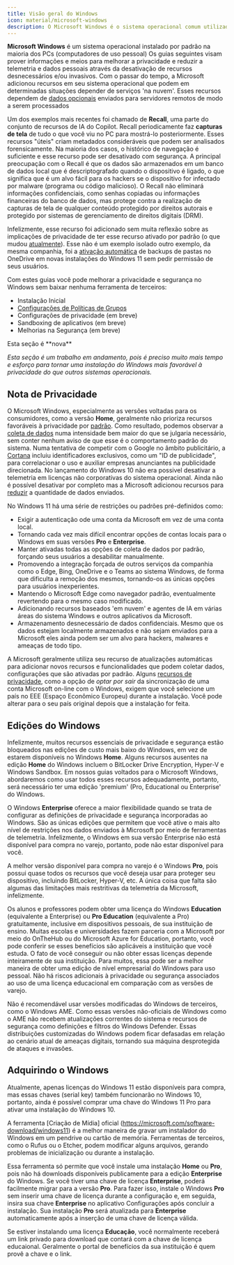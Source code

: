 ```yaml
---
title: Visão geral do Windows
icon: material/microsoft-windows
description: O Microsoft Windows é o sistema operacional comum utilizado pela maioria dos desktops e é considerado extremamente <0>nocivo</0> à privacidade em sua configuração original. Nosso guia cobre informações relacionadas a procedimentos que melhoram a privacidade de seu computador sem a necessidade de trocar seu sistema operacional.
---
```


**Microsoft Windows** é um sistema operacional instalado por padrão na maioria dos PCs (computadores de uso pessoal) Os guias seguintes visam prover informações e meios para melhorar a privacidade e reduzir a telemetria e dados pessoais através da desativação de recursos desnecessários e/ou invasivos. Com o passar do tempo, a Microsoft adicionou recursos em seu sistema operacional que podem em determinadas situações depender de serviços 'na nuvem'. Esses recursos dependem de [dados opcionais](https://www.microsoft.com/pt-br/privacy/data-collection-windows) enviados para servidores remotos de modo a serem processados

Um dos exemplos mais recentes foi chamado de **Recall**, uma parte do conjunto de recursos de IA do Copilot. Recall periodicamente faz **capturas de tela** de tudo o que você viu no PC para mostrá-lo posteriormente. Esses recursos "úteis" criam metadados consideráveis que podem ser analisados forensicamente. Na maioria dos casos, o histórico de navegação é suficiente e esse recurso pode ser desativado com segurança. A principal preocupação com o Recall é que os dados são armazenados em um banco de dados local que é descriptografado quando o dispositivo é ligado, o que significa que é um alvo fácil para os hackers se o dispositivo for infectado por malware (programa ou código malicioso). O Recall não eliminará informações confidenciais, como senhas copiadas ou informações financeiras do banco de dados, mas protege contra a realização de capturas de tela de qualquer conteúdo protegido por direitos autorais e protegido por sistemas de gerenciamento de direitos digitais (DRM).

Infelizmente, esse recurso foi adicionado sem muita reflexão sobre as implicações de privacidade de ter esse recurso ativado por padrão (o que mudou [atualmente](https://wired.com/story/microsoft-recall-off-default-security-concerns)). Esse não é um exemplo isolado outro exemplo, da mesma companhia, foi a [ativação automática](https://neowin.net/news/windows-11-is-now-automatically-enabling-onedrive-folder-backup-without-asking-permission) de backups de pastas no OneDrive  em novas instalações do Windows 11 sem pedir permissão de seus usuários.

Com estes guias você pode melhorar a privacidade e segurança no Windows sem baixar nenhuma ferramenta de terceiros:

- Instalação Inicial
- [Configurações de Políticas de Grupos](group-policies.md)
- Configurações de privacidade (em breve)
- Sandboxing de aplicativos (em breve)
- Melhorias na Segurança (em breve)

<div class="admonition example" markdown>
<p class="admonition-title">Esta seção é **nova**</p>

_Esta seção é um trabalho em andamento, pois é preciso muito mais tempo e esforço para tornar uma instalação do Windows mais favorável à privacidade do que outros sistemas operacionais._

</div>

## Nota de Privacidade

O Microsoft Windows, especialmente as versões voltadas para os consumidores, como a versão **Home**, geralmente não prioriza recursos favoráveis à privacidade por [padrão](https://theguardian.com/technology/2015/jul/31/windows-10-microsoft-faces-criticism-over-privacy-default-settings). Como resultado, podemos observar a [coleta de dados](https://en.wikipedia.org/wiki/Criticism_of_Microsoft#Telemetry_and_data_collection) numa intensidade bem maior do que se julgaria necessário, sem conter nenhum aviso de que esse é o comportamento padrão do sistema. Numa tentativa de competir com o Google no âmbito publicitário, a [Cortana](https://pt.wikipedia.org/wiki/Cortana_\(virtual_assistant\)) incluiu identificadores exclusivos, como um "ID de publicidade", para correlacionar o uso e auxiliar empresas anunciantes na publicidade direcionada.  No lançamento do Windows 10 não era possivel desativar a telemetria em licenças não corporativas do sistema operacional. Ainda não é possível desativar por completo mas a Microsoft adicionou recursos para [reduzir](https://extremetech.com/computing/243079-upcoming-windows-update-reduces-spying-microsoft-still-mum-data-collects) a quantidade de dados enviados.

No Windows 11 há uma série de restrições ou padrões pré-definidos como:

- Exigir a autenticação ode uma conta da Microsoft em vez de uma conta local.
- Tornando cada vez mais difícil encontrar opções de contas locais para o Windows em suas versões **Pro** e **Enterprise**.
- Manter ativadas todas as opções de coleta de dados por padrão, forçando seus usuários a desabilitar manualmente.
- Promovendo a integração forçada de outros serviços da companhia como o Edge, Bing, OneDrive e o Teams ao sistema Windows, de forma que dificulta a remoção dos mesmos, tornando-os as únicas opções para usuários inexperientes.
- Mantendo o Microsoft Edge como navegador padrão, eventualmente revertendo para o mesmo caso modificado.
- Adicionando recursos baseados 'em nuvem' e agentes de IA em várias áreas do sistema Windows e outros aplicativos da Microsoft.
- Armazenamento desnecessário de dados confidenciais. Mesmo que os dados estejam localmente armazenados e não sejam enviados para a Microsoft eles ainda podem ser um alvo para hackers, malwares e ameaças de todo tipo.

A Microsoft geralmente utiliza seu recurso de atualizações automáticas para adicionar novos recursos e funcionalidades que podem coletar dados, configurações que são ativadas por padrão. Alguns [recursos de privacidade](https://blogs.windows.com/windows-insider/2023/11/16/previewing-changes-in-windows-to-comply-with-the-digital-markets-act-in-the-european-economic-area), como a opção de _optar por sair_ da sincronização de uma conta Microsoft on-line com o Windows, exigem que você selecione um país no EEE (Espaço Econômico Europeu) durante a instalação. Você pode alterar para o seu país original depois que a instalação for feita.

## Edições do Windows

Infelizmente, muitos recursos essenciais de privacidade e segurança estão bloqueados nas edições de custo mais baixo do Windows, em vez de estarem disponíveis no Windows **Home**. Alguns recursos ausentes na edição **Home** do Windows incluem o BitLocker Drive Encryption, Hyper-V e Windows Sandbox. Em nossos guias voltados para o Microsoft Windows, abordaremos como usar todos esses recursos adequadamente, portanto, será necessário ter uma edição 'premium' (Pro, Educational ou Enterprise' do Windows.

O Windows **Enterprise** oferece a maior flexibilidade quando se trata de configurar as definições de privacidade e segurança incorporadas ao Windows. São as únicas edições que permitem que você ative o mais alto nível de restrições nos dados enviados à Microsoft por meio de ferramentas de telemetria. Infelizmente, o Windows em sua versão Enterprise não está disponível para compra no varejo, portanto, pode não estar disponível para você.

A melhor versão disponível para compra no varejo é o Windows **Pro**, pois possui quase todos os recursos que você deseja usar para proteger seu dispositivo, incluindo BitLocker, Hyper-V, etc. A única coisa que falta são algumas das limitações mais restritivas da telemetria da Microsoft, infelizmente.

Os alunos e professores podem obter uma licença do Windows **Education** (equivalente a Enterprise) ou **Pro Education** (equivalente a Pro) gratuitamente, inclusive em dispositivos pessoais, de sua instituição de ensino. Muitas escolas e universidades fazem parceria com a Microsoft por meio do OnTheHub ou do Microsoft Azure for Education, portanto, você pode conferir se esses benefícios são aplicáveis a instituição que você estuda. O fato de você conseguir ou não obter essas licenças depende inteiramente de sua instituição. Para muitos, essa pode ser a melhor maneira de obter uma edição de nível empresarial do Windows para uso pessoal. Não há riscos adicionais à privacidade ou segurança associados ao uso de uma licença educacional em comparação com as versões de varejo.

Não é recomendável usar versões modificadas do Windows de terceiros, como o Windows AME. Como essas versões não-oficiais de Windows como o AME não recebem atualizações correntes do sistema e recursos de segurança como definições e filtros do Windows Defender. Essas distribuições customizadas do Windows podem ficar defasadas em relação ao cenário atual de ameaças digitais, tornando sua máquina desprotegida de ataques e invasões.

## Adquirindo o Windows

Atualmente, apenas licenças do Windows 11 estão disponíveis para compra, mas essas chaves (serial key) também funcionarão no Windows 10, portanto, ainda é possível comprar uma chave do Windows 11 Pro para ativar uma instalação do Windows 10.

A ferramenta [Criação de Mídia] oficial (https://microsoft.com/software-download/windows11) é a melhor maneira de gravar um instalador do Windows em um pendrive ou cartão de memória. Ferramentas de terceiros, como o Rufus ou o Etcher, podem modificar alguns arquivos, gerando problemas de inicialização ou durante a instalação.

Essa ferramenta só permite que você instale uma instalação **Home** ou **Pro**, pois não há downloads disponíveis publicamente para a edição **Enterprise** do Windows. Se você tiver uma chave de licença **Enterprise**, poderá facilmente migrar para a versão **Pro**. Para fazer isso, instale o Windows **Pro** sem inserir uma chave de licença durante a configuração e, em seguida, insira sua chave **Enterprise** no aplicativo Configurações após concluir a instalação. Sua instalação **Pro** será atualizada para **Enterprise** automaticamente após a inserção de uma chave de licença válida.

Se estiver instalando uma licença **Educação**, você normalmente receberá um link privado para download que contará com a chave de licença educaional. Geralmente o portal de benefícios da sua instituição é quem provê a chave e o link.
